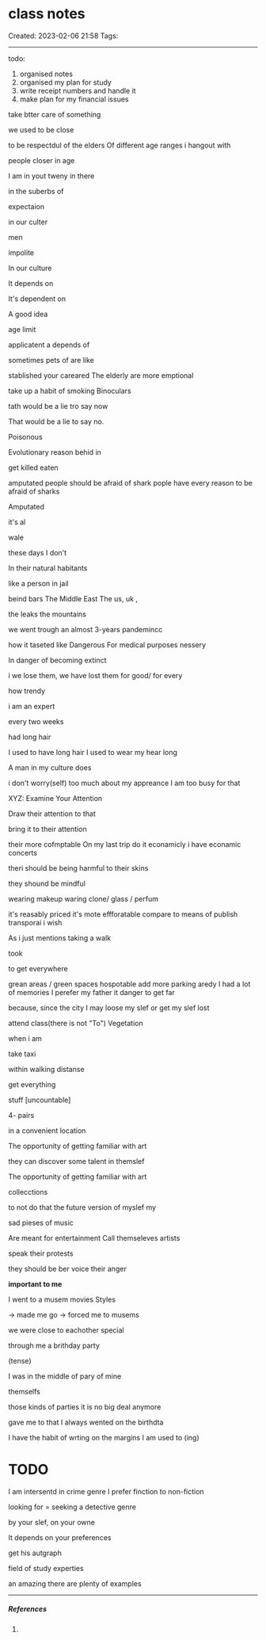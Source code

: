 # class notes
Created: 2023-02-06 21:58
Tags: 
____
todo:
1. organised notes 
2. organised my plan for study
3. write receipt numbers and handle it
4. make plan for my financial issues


take btter care of something

we used to be close

to be respectdul of the elders
Of different age ranges
i hangout with 

people closer in age 

I am in yout tweny
in there 

in the suberbs of

expectaion

in our culter 


men

impolite

In our culture

It depends on

It's dependent on

A good idea


age limit


applicatent 
a depends of

sometimes pets of are like

stablished your careared
The elderly are more emptional

take up a habit of smoking
Binoculars

tath would be a lie tro say now

That would be a lie to say no.

Poisonous

Evolutionary reason behid in 

get killed
eaten

amputated
people should be afraid of shark
pople have every reason to be afraid of sharks

Amputated

it's al

wale

these days I don't 

In their natural habitants

like a person in jail

beind bars
The Middle East
The us, uk ,

the leaks
the mountains


we went trough an almost 3-years pandemincc

how it taseted like
Dangerous
For medical purposes
nessery

In danger of becoming extinct

i we lose them, we have lost them for good/ for every

how trendy 

i am an expert 

every two weeks

had long hair

I used to have long hair
I used to wear my hear long

A man in my culture does

i don't worry(self) too much about my appreance
I am too busy for that


XYZ: Examine Your Attention

Draw their attention to that

bring it to their attention


their more cofmptable
On my last trip
do it econamicly 
i have econamic concerts 

theri should be  being harmful to their skins

they shound be mindful

wearing makeup
waring clone/ glass / perfum


it's reasably priced
it's mote effforatable compare to
means of publish transporai
i wish

As i just mentions
taking a walk

took 

to get everywhere

grean areas / green spaces
hospotable
add more parking aredy 
I had a lot of memories
I perefer my father 
it danger to get far 

because, since 
the city
I may loose my slef
or get my slef lost


attend class(there is not "To")
Vegetation 

when i am 

take taxi

within walking distanse

get everything

stuff  [uncountable]

4- pairs


in a convenient location

The opportunity of getting familiar with art

they can discover some talent in themslef

The opportunity of getting familiar with art

collecctions

to not do that
the future version of myslef
my

sad pieses of music

Are meant for entertainment
Call themseleves artists

speak their protests

they should be ber
voice their anger


__important to me__

I went to a musem
movies
Styles

-> made me go
-> forced me to musems

we were close to eachother
special

through me a brithday party

(tense)

I was in the middle of pary of mine

themselfs

those kinds of parties
it is no big deal anymore

gave me to
that I always  wented
on the birthdta

I have the habit of wrting on the margins
I am used to (ing)
# TODO

I am intersentd in crime genre
I prefer finction to non-fiction

looking for = seeking a 
detective genre


by your slef, 
on your owne

It depends on your preferences

get his autgraph


field  of study
experties

an amazing
there are plenty of examples
_____
##### References
1.


